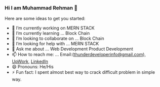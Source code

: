 ### Hi I am Muhammad Rehman    👋


Here are some ideas to get you started:

- 🔭 I’m currently working on  MERN STACK 
- 🌱 I’m currently learning ... Block Chain
- 👯 I’m looking to collaborate on ... Block Chain
- 🤔 I’m looking for help with ... MERN STACK
- 💬 Ask me about ... Web Development Product Development
- 📫 How to reach me: ... Email:(thunderdeveloperinfo@gmail.com), [UpWork](https://www.upwork.com/freelancers/~012a4bf5e9a5d8aa29?viewMode=1),
  [LinkedIn](www.linkedin.com/in/muhammad-rehman-b9434612a)
- 😄 Pronouns: He/His
- ⚡ Fun fact: I spent almost best way to crack difficult problem in simple way.


